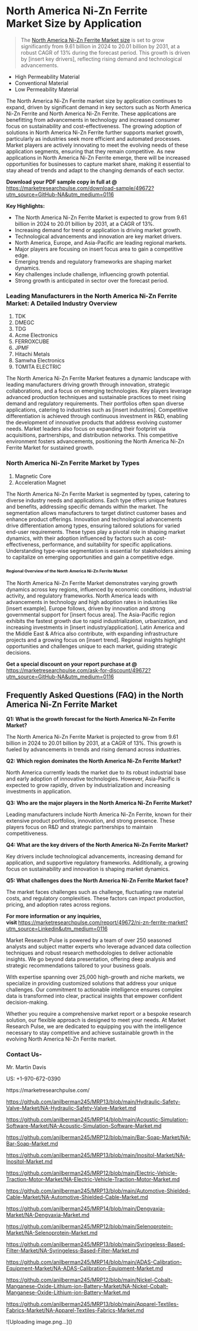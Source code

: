 <h1>North America Ni-Zn Ferrite Market&nbsp;Size by Application</h1><blockquote><p>The <a href="https://marketresearchpulse.com/download-sample/49672?utm_source=GitHub-NA&amp;utm_medium=0116">North America Ni-Zn Ferrite Market size</a> is set to grow significantly from 9.61 billion in 2024 to 20.01 billion by 2031, at a robust CAGR of 13% during the forecast period. This growth is driven by [insert key drivers], reflecting rising demand and technological advancements.</p></blockquote><ul><li>High Permeability Material<li> Conventional Material<li> Low Permeability Material</li></ul><p>The North America Ni-Zn Ferrite market size by application continues to expand, driven by significant demand in key sectors such as North America Ni-Zn Ferrite and North America Ni-Zn Ferrite. These applications are benefitting from advancements in technology and increased consumer focus on sustainability and cost-effectiveness. The growing adoption of solutions in North America Ni-Zn Ferrite further supports market growth, particularly as industries seek more efficient and automated processes. Market players are actively innovating to meet the evolving needs of these application segments, ensuring that they remain competitive. As new applications in North America Ni-Zn Ferrite emerge, there will be increased opportunities for businesses to capture market share, making it essential to stay ahead of trends and adapt to the changing demands of each sector.</p><p><strong>Download your PDF sample copy in full at @ </strong><a href="https://marketresearchpulse.com/download-sample/49672?utm_source=GitHub-NA&amp;utm_medium=0116">https://marketresearchpulse.com/download-sample/49672?utm_source=GitHub-NA&amp;utm_medium=0116</a></p><p><strong>Key Highlights: </strong></p><ul><li>The North America Ni-Zn Ferrite Market is expected to grow from 9.61 billion in 2024 to 20.01 billion by 2031, at a CAGR of 13%.</li><li>Increasing demand for trend or application is driving market growth.</li><li>Technological advancements and innovation are key market drivers.</li><li>North America, Europe, and Asia-Pacific are leading regional markets.</li><li>Major players are focusing on insert focus area to gain a competitive edge.</li><li>Emerging trends and regulatory frameworks are shaping market dynamics.</li><li>Key challenges include challenge, influencing growth potential.</li><li>Strong growth is anticipated in sector over the forecast period.</li></ul><h3>Leading Manufacturers in the North America Ni-Zn Ferrite Market: A Detailed Industry Overview</h3><ol><li>TDK</li><li>DMEGC</li><li>TDG</li><li>Acme Electronics</li><li>FERROXCUBE</li><li>JPMF</li><li>Hitachi Metals</li><li>Samwha Electronics</li><li>TOMITA ELECTRIC</li></ol><div class="flex max-w-full flex-col flex-grow"><div class="min-h-8 text-message flex w-full flex-col items-end gap-2 whitespace-normal break-words [.text-message+&amp;]:mt-5" dir="auto" data-message-author-role="assistant" data-message-id="fd8432e4-4910-450d-b182-61b7bfb0a01f" data-message-model-slug="gpt-4o"><div class="flex w-full flex-col gap-1 empty:hidden first:pt-[3px]"><div class="markdown prose w-full break-words dark:prose-invert light"><p>The North America Ni-Zn Ferrite Market features a dynamic landscape with leading manufacturers driving growth through innovation, strategic collaborations, and a focus on emerging technologies. Key players leverage advanced production techniques and sustainable practices to meet rising demand and regulatory requirements. Their portfolios often span diverse applications, catering to industries such as [insert industries]. Competitive differentiation is achieved through continuous investment in R&amp;D, enabling the development of innovative products that address evolving customer needs. Market leaders also focus on expanding their footprint via acquisitions, partnerships, and distribution networks. This competitive environment fosters advancements, positioning the North America Ni-Zn Ferrite Market for sustained growth.</p></div></div></div></div><h3>North America Ni-Zn Ferrite Market by Types</h3><ol><li>Magnetic Core<li> Acceleration Magnet</li></ol><div class="flex max-w-full flex-col flex-grow"><div class="min-h-8 text-message flex w-full flex-col items-end gap-2 whitespace-normal break-words [.text-message+&amp;]:mt-5" dir="auto" data-message-author-role="assistant" data-message-id="084470be-0bb7-4664-bddf-5156b4f41249" data-message-model-slug="gpt-4o-mini"><div class="flex w-full flex-col gap-1 empty:hidden first:pt-[3px]"><div class="markdown prose w-full break-words dark:prose-invert light"><p>The North America Ni-Zn Ferrite Market is segmented by types, catering to diverse industry needs and applications. Each type offers unique features and benefits, addressing specific demands within the market. The segmentation allows manufacturers to target distinct customer bases and enhance product offerings. Innovation and technological advancements drive differentiation among types, ensuring tailored solutions for varied end-user requirements. These types play a pivotal role in shaping market dynamics, with their adoption influenced by factors such as cost-effectiveness, performance, and suitability for specific applications. Understanding type-wise segmentation is essential for stakeholders aiming to capitalize on emerging opportunities and gain a competitive edge.</p></div></div></div></div><h3><span style="font-size: 11px;">Regional Overview of the North America Ni-Zn Ferrite Market</span></h3><div class="flex max-w-full flex-col flex-grow"><div class="min-h-8 text-message flex w-full flex-col items-end gap-2 whitespace-normal break-words [.text-message+&amp;]:mt-5" dir="auto" data-message-author-role="assistant" data-message-id="e9038762-ce64-4e30-91c9-9bd413514231" data-message-model-slug="gpt-4o-mini"><div class="flex w-full flex-col gap-1 empty:hidden first:pt-[3px]"><div class="markdown prose w-full break-words dark:prose-invert light"><p>The North America Ni-Zn Ferrite Market demonstrates varying growth dynamics across key regions, influenced by economic conditions, industrial activity, and regulatory frameworks. North America leads with advancements in technology and high adoption rates in industries like [insert example]. Europe follows, driven by innovation and strong governmental support for [insert focus area]. The Asia-Pacific region exhibits the fastest growth due to rapid industrialization, urbanization, and increasing investments in [insert industry/application]. Latin America and the Middle East &amp; Africa also contribute, with expanding infrastructure projects and a growing focus on [insert trend]. Regional insights highlight opportunities and challenges unique to each market, guiding strategic decisions.</p></div></div></div></div><p><strong>Get a special discount on your report purchase at @ </strong><a href="https://marketresearchpulse.com/ask-for-discount/49672?utm_source=GitHub-NA&amp;utm_medium=0116">https://marketresearchpulse.com/ask-for-discount/49672?utm_source=GitHub-NA&amp;utm_medium=0116</a></p><h2>Frequently Asked Questions (FAQ) in the North America Ni-Zn Ferrite Market</h2><p><strong>Q1: What is the growth forecast for the North America Ni-Zn Ferrite Market?</strong></p><p>The North America Ni-Zn Ferrite Market is projected to grow from 9.61 billion in 2024 to 20.01 billion by 2031, at a CAGR of 13%. This growth is fueled by advancements in trends and rising demand across industries.</p><p><strong>Q2: Which region dominates the North America Ni-Zn Ferrite Market?</strong></p><p>North America currently leads the market due to its robust industrial base and early adoption of innovative technologies. However, Asia-Pacific is expected to grow rapidly, driven by industrialization and increasing investments in application.</p><p><strong>Q3: Who are the major players in the North America Ni-Zn Ferrite Market?</strong></p><p>Leading manufacturers include North America Ni-Zn Ferrite, known for their extensive product portfolios, innovation, and strong presence. These players focus on R&amp;D and strategic partnerships to maintain competitiveness.</p><p><strong>Q4: What are the key drivers of the North America Ni-Zn Ferrite Market?</strong></p><p>Key drivers include technological advancements, increasing demand for application, and supportive regulatory frameworks. Additionally, a growing focus on sustainability and innovation is shaping market dynamics.</p><p><strong>Q5: What challenges does the North America Ni-Zn Ferrite Market face?</strong></p><p>The market faces challenges such as challenge, fluctuating raw material costs, and regulatory complexities. These factors can impact production, pricing, and adoption rates across regions.</p><p><strong>For more information or any inquiries, visit&nbsp;</strong><a href="https://marketresearchpulse.com/report/49672/ni-zn-ferrite-market?utm_source=Linkedin&utm_medium=0116">https://marketresearchpulse.com/report/49672/ni-zn-ferrite-market?utm_source=Linkedin&utm_medium=0116</a></p><p>Market Research Pulse is powered by a team of over 250 seasoned analysts and subject matter experts who leverage advanced data collection techniques and robust research methodologies to deliver actionable insights. We go beyond data presentation, offering deep analysis and strategic recommendations tailored to your business goals.</p><p>With expertise spanning over 25,000 high-growth and niche markets, we specialize in providing customized solutions that address your unique challenges. Our commitment to actionable intelligence ensures complex data is transformed into clear, practical insights that empower confident decision-making.</p><p>Whether you require a comprehensive market report or a bespoke research solution, our flexible approach is designed to meet your needs. At Market Research Pulse, we are dedicated to equipping you with the intelligence necessary to stay competitive and achieve sustainable growth in the evolving North America Ni-Zn Ferrite market.</p><h3><strong>Contact Us-</strong></h3><p>Mr. Martin Davis</p><p>US: +1-970-672-0390</p><p>https://marketresearchpulse.com/</p><p><a href="https://github.com/anilberman245/MRP13/blob/main/Hydraulic-Safety-Valve-Market/NA-Hydraulic-Safety-Valve-Market.md">https://github.com/anilberman245/MRP13/blob/main/Hydraulic-Safety-Valve-Market/NA-Hydraulic-Safety-Valve-Market.md</a></p><p><a href="https://github.com/anilberman245/MRP14/blob/main/Acoustic-Simulation-Software-Market/NA-Acoustic-Simulation-Software-Market.md">https://github.com/anilberman245/MRP14/blob/main/Acoustic-Simulation-Software-Market/NA-Acoustic-Simulation-Software-Market.md</a></p><p><a href="https://github.com/anilberman245/MRP12/blob/main/Bar-Soap-Market/NA-Bar-Soap-Market.md">https://github.com/anilberman245/MRP12/blob/main/Bar-Soap-Market/NA-Bar-Soap-Market.md</a></p><p><a href="https://github.com/anilberman245/MRP13/blob/main/Inositol-Market/NA-Inositol-Market.md">https://github.com/anilberman245/MRP13/blob/main/Inositol-Market/NA-Inositol-Market.md</a></p><p><a href="https://github.com/anilberman245/MRP12/blob/main/Electric-Vehicle-Traction-Motor-Market/NA-Electric-Vehicle-Traction-Motor-Market.md">https://github.com/anilberman245/MRP12/blob/main/Electric-Vehicle-Traction-Motor-Market/NA-Electric-Vehicle-Traction-Motor-Market.md</a></p><p><a href="https://github.com/anilberman245/MRP13/blob/main/Automotive-Shielded-Cable-Market/NA-Automotive-Shielded-Cable-Market.md">https://github.com/anilberman245/MRP13/blob/main/Automotive-Shielded-Cable-Market/NA-Automotive-Shielded-Cable-Market.md</a></p><p><a href="https://github.com/anilberman245/MRP14/blob/main/Dengvaxia-Market/NA-Dengvaxia-Market.md">https://github.com/anilberman245/MRP14/blob/main/Dengvaxia-Market/NA-Dengvaxia-Market.md</a></p><p><a href="https://github.com/anilberman245/MRP12/blob/main/Selenoprotein-Market/NA-Selenoprotein-Market.md">https://github.com/anilberman245/MRP12/blob/main/Selenoprotein-Market/NA-Selenoprotein-Market.md</a></p><p><a href="https://github.com/anilberman245/MRP13/blob/main/Syringeless-Based-Filter-Market/NA-Syringeless-Based-Filter-Market.md">https://github.com/anilberman245/MRP13/blob/main/Syringeless-Based-Filter-Market/NA-Syringeless-Based-Filter-Market.md</a></p><p><a href="https://github.com/anilberman245/MRP14/blob/main/ADAS-Calibration-Equipment-Market/NA-ADAS-Calibration-Equipment-Market.md">https://github.com/anilberman245/MRP14/blob/main/ADAS-Calibration-Equipment-Market/NA-ADAS-Calibration-Equipment-Market.md</a></p><p><a href="https://github.com/anilberman245/MRP12/blob/main/Nickel-Cobalt-Manganese-Oxide-Lithium-ion-Battery-Market/NA-Nickel-Cobalt-Manganese-Oxide-Lithium-ion-Battery-Market.md">https://github.com/anilberman245/MRP12/blob/main/Nickel-Cobalt-Manganese-Oxide-Lithium-ion-Battery-Market/NA-Nickel-Cobalt-Manganese-Oxide-Lithium-ion-Battery-Market.md</a></p><p><a href="https://github.com/anilberman245/MRP13/blob/main/Apparel-Textiles-Fabrics-Market/NA-Apparel-Textiles-Fabrics-Market.md">https://github.com/anilberman245/MRP13/blob/main/Apparel-Textiles-Fabrics-Market/NA-Apparel-Textiles-Fabrics-Market.md</a></p>
![Uploading image.png…]()
